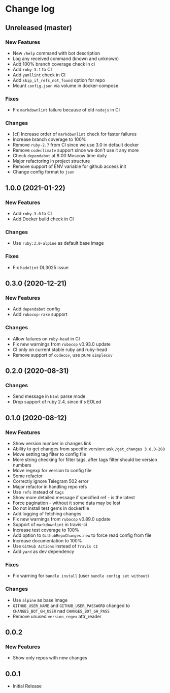 # Change log

## Unreleased (master)

### New Features

* New `/help` command with bot description
* Log any received command (known and unknown)
* Add 100% branch coverage check in ci
* Add `ruby-3.1` to CI
* Add `yamllint` check in CI
* Add `skip_if_refs_not_found` option for repo
* Mount `config.json` via volume in docker-compose

### Fixes

* Fix `markdownlint` failure because of old `nodejs` in CI

### Changes

* [ci] Increase order of `markdownlint` check for faster failures
* Increase branch coverage to 100%
* Remove `ruby-2.7` from CI since we use 3.0 in default docker
* Remove `codeclimate` support since we don't use it any more
* Check `dependabot` at 8:00 Moscow time daily
* Major refactoring in project structure
* Remove support of ENV variable for github access init
* Change config format to `json`

## 1.0.0 (2021-01-22)

### New Features

* Add `ruby-3.0` to CI
* Add Docker build check in CI

### Changes

* Use `ruby:3.0-alpine` as default base image

### Fixes

* Fix `hadolint` DL3025 issue

## 0.3.0 (2020-12-21)

### New Features

* Add `dependabot` config
* Add `rubocop-rake` support

### Changes

* Allow failures on `ruby-head` in CI
* Fix new warnings from `rubocop` v0.93.0 update
* CI only on current stable ruby and ruby-head
* Remove support of `codecov`, use pure `simplecov`

## 0.2.0 (2020-08-31)

### Changes

* Send message in `html` parse mode
* Drop support of ruby 2.4, since it's EOLed

## 0.1.0 (2020-08-12)

### New Features

* Show version number in changes link
* Ability to get changes from specific version: ask `/get_changes 3.8.0-208`
* Move setting tag filter to config file
* More string checking for filter tags, after tags filter should be version numbers
* Move regexp for version to config file
* Some refactor
* Correctly ignore Telegram 502 error
* Major refactor in handling repo refs
* Use `refs` instead of `tags`
* Show more detailed message if specified ref - is the latest
* Force pagination - without it some data may be lost
* Do not install test gems in dockerfile
* Add logging of fetching changes
* Fix new warnings from `rubocop` v0.89.0 update
* Support of `markdownlint` in travis-ci
* Increase test coverage to 100%
* Add option to `GithubRepoChanges.new` to force read config from file
* Increase documentation to 100%
* Use `GitHub Actions` instead of `Travis CI`
* Add `yard` as dev dependency

### Fixes

* Fix warning for `bundle install` (user `bundle config set without`)

### Changes

* Use `alpine` as base image
* `GITHUB_USER_NAME` and `GITHUB_USER_PASSWORD` changed
  to `CHANGES_BOT_GH_USER` nad `CHANGES_BOT_GH_PASS`
* Remove unused `version_regex` attr_reader

## 0.0.2

### New Features

* Show only repos with new changes

## 0.0.1

* Initial Release
